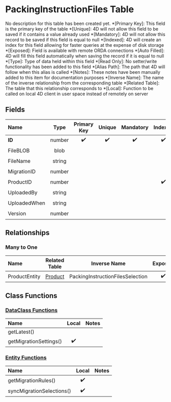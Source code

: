 ﻿# PackingInstructionFiles Table
No description for this table has been created yet.
*[Primary Key]: This field is the primary key of the table
*[Unique]: 4D will not allow this field to be saved if it contains a value already used
*[Mandatory]: 4D will not allow this record to be saved if this field is equal to null
*[Indexed]: 4D will create an index for this field allowing for faster queries at the expense of disk storage
*[Exposed]: Field is available with remote ORDA connections
*[Auto Filled]: 4D will fill this field automatically when saving the record if it is equal to null
*[Type]: Type of data held within this field
*[Read Only]: No setter/write functionality has been added to this field
*[Alias Path]: The path that 4D will follow when this alias is called
*[Notes]: These notes have been manually added to this item for documentation purposes
*[Inverse Name]: The name of the inverse relationship from the corresponding table
*[Related Table]: The table that this relationship corresponds to
*[Local]: Function to be called on local 4D client in user space instead of remotely on server
## Fields

|Name|Type|Primary Key|Unique|Mandatory|Indexed|Exposed|Auto Filled|Notes|
|:---|:---:|:---:|:---:|:---:|:---:|:---:|:---:|:---:|
|**ID**|number|✔️|✔️|✔️|✔️|✔️|✔️||
|FileBLOB|blob|||||✔️|||
|FileName|string|||||✔️|||
|MigrationID|number|||||✔️|||
|ProductID|number||||✔️|✔️|||
|UploadedBy|string|||||✔️|||
|UploadedWhen|string|||||✔️|||
|Version|number|||||✔️|||

## Relationships
### Many to One

|Name|Related Table|Inverse Name|Exposed|Notes|
|:---|:---:|:---:|:---:|:---:|
|ProductEntity|[Product](Product.md)|PackingInstructionFilesSelection|✔️||

## Class Functions

### [DataClass Functions](https://github.com/synthotec/SynthoTec-4D/blob/main/Project/Sources/Classes/PackingInstructionFiles.4dm)

|Name|Local|Notes|
|:---|:---:|:---:|
|getLatest()|||
|getMigrationSettings()|✔️||

### [Entity Functions](https://github.com/synthotec/SynthoTec-4D/blob/main/Project/Sources/Classes/PackingInstructionFilesEntity.4dm)

|Name|Local|Notes|
|:---|:---:|:---:|
|getMigrationRules()|✔️||
|syncMigrationSelections()|✔️||